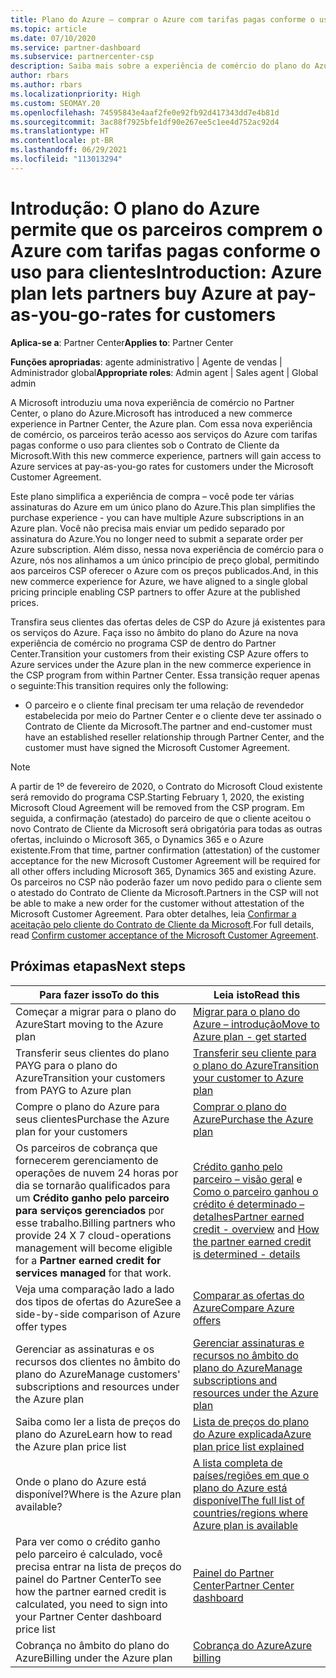 ```yaml
---
title: Plano do Azure – comprar o Azure com tarifas pagas conforme o uso
ms.topic: article
ms.date: 07/10/2020
ms.service: partner-dashboard
ms.subservice: partnercenter-csp
description: Saiba mais sobre a experiência de comércio do plano do Azure para comprar serviços do Azure com tarifas pagas conforme o uso para os clientes. Conheça também os novos requisitos de segurança.
author: rbars
ms.author: rbars
ms.localizationpriority: High
ms.custom: SEOMAY.20
ms.openlocfilehash: 74595843e4aaf2fe0e92fb92d417343dd7e4b81d
ms.sourcegitcommit: 3ac88f7925bfe1df90e267ee5c1ee4d752ac92d4
ms.translationtype: HT
ms.contentlocale: pt-BR
ms.lasthandoff: 06/29/2021
ms.locfileid: "113013294"
---
```

# <a name="introduction-azure-plan-lets-partners-buy-azure-at-pay-as-you-go-rates-for-customers"></a><span data-ttu-id="a8331-104">Introdução: O plano do Azure permite que os parceiros comprem o Azure com tarifas pagas conforme o uso para clientes</span><span class="sxs-lookup"><span data-stu-id="a8331-104">Introduction: Azure plan lets partners buy Azure at pay-as-you-go-rates for customers</span></span>

<span data-ttu-id="a8331-105">**Aplica-se a**: Partner Center</span><span class="sxs-lookup"><span data-stu-id="a8331-105">**Applies to**: Partner Center</span></span>

<span data-ttu-id="a8331-106">**Funções apropriadas**: agente administrativo | Agente de vendas | Administrador global</span><span class="sxs-lookup"><span data-stu-id="a8331-106">**Appropriate roles**: Admin agent | Sales agent | Global admin</span></span>

<span data-ttu-id="a8331-107">A Microsoft introduziu uma nova experiência de comércio no Partner Center, o plano do Azure.</span><span class="sxs-lookup"><span data-stu-id="a8331-107">Microsoft has introduced a new commerce experience in Partner Center, the Azure plan.</span></span>  <span data-ttu-id="a8331-108">Com essa nova experiência de comércio, os parceiros terão acesso aos serviços do Azure com tarifas pagas conforme o uso para clientes sob o Contrato de Cliente da Microsoft.</span><span class="sxs-lookup"><span data-stu-id="a8331-108">With this new commerce experience, partners will gain access to Azure services at pay-as-you-go rates for customers under the Microsoft Customer Agreement.</span></span>

<span data-ttu-id="a8331-109">Este plano simplifica a experiência de compra – você pode ter várias assinaturas do Azure em um único plano do Azure.</span><span class="sxs-lookup"><span data-stu-id="a8331-109">This plan simplifies the purchase experience - you can have multiple Azure subscriptions in an Azure plan.</span></span> <span data-ttu-id="a8331-110">Você não precisa mais enviar um pedido separado por assinatura do Azure.</span><span class="sxs-lookup"><span data-stu-id="a8331-110">You no longer need to submit a separate order per Azure subscription.</span></span> <span data-ttu-id="a8331-111">Além disso, nessa nova experiência de comércio para o Azure, nós nos alinhamos a um único princípio de preço global, permitindo aos parceiros CSP oferecer o Azure com os preços publicados.</span><span class="sxs-lookup"><span data-stu-id="a8331-111">And, in this new commerce experience for Azure, we have aligned to a single global pricing principle enabling CSP partners to offer Azure at the published prices.</span></span>

<span data-ttu-id="a8331-112">Transfira seus clientes das ofertas deles de CSP do Azure já existentes para os serviços do Azure. Faça isso no âmbito do plano do Azure na nova experiência de comércio no programa CSP de dentro do Partner Center.</span><span class="sxs-lookup"><span data-stu-id="a8331-112">Transition your customers from their existing CSP Azure offers to Azure services under the Azure plan in the new commerce experience in the CSP program from within Partner Center.</span></span> <span data-ttu-id="a8331-113">Essa transição requer apenas o seguinte:</span><span class="sxs-lookup"><span data-stu-id="a8331-113">This transition requires only the following:</span></span>

- <span data-ttu-id="a8331-114">O parceiro e o cliente final precisam ter uma relação de revendedor estabelecida por meio do Partner Center e o cliente deve ter assinado o Contrato de Cliente da Microsoft.</span><span class="sxs-lookup"><span data-stu-id="a8331-114">The partner and end-customer must have an established reseller relationship through Partner Center, and the customer must have signed the Microsoft Customer Agreement.</span></span>

>[!Note]
><span data-ttu-id="a8331-115">A partir de 1º de fevereiro de 2020, o Contrato do Microsoft Cloud existente será removido do programa CSP.</span><span class="sxs-lookup"><span data-stu-id="a8331-115">Starting February 1, 2020, the existing Microsoft Cloud Agreement will be removed from the CSP program.</span></span> <span data-ttu-id="a8331-116">Em seguida, a confirmação (atestado) do parceiro de que o cliente aceitou o novo Contrato de Cliente da Microsoft será obrigatória para todas as outras ofertas, incluindo o Microsoft 365, o Dynamics 365 e o Azure existente.</span><span class="sxs-lookup"><span data-stu-id="a8331-116">From that time, partner confirmation (attestation) of the customer acceptance for the new Microsoft Customer Agreement will be required for all other offers including Microsoft 365, Dynamics 365 and existing Azure.</span></span> <span data-ttu-id="a8331-117">Os parceiros no CSP não poderão fazer um novo pedido para o cliente sem o atestado do Contrato de Cliente da Microsoft.</span><span class="sxs-lookup"><span data-stu-id="a8331-117">Partners in the CSP will not be able to make a new order for the customer without attestation of the Microsoft Customer Agreement.</span></span> <span data-ttu-id="a8331-118">Para obter detalhes, leia [Confirmar a aceitação pelo cliente do Contrato de Cliente da Microsoft](confirm-customer-agreement.md).</span><span class="sxs-lookup"><span data-stu-id="a8331-118">For full details, read [Confirm customer acceptance of the Microsoft Customer Agreement](confirm-customer-agreement.md).</span></span>


## <a name="next-steps"></a><span data-ttu-id="a8331-119">Próximas etapas</span><span class="sxs-lookup"><span data-stu-id="a8331-119">Next steps</span></span>

|<span data-ttu-id="a8331-120">**Para fazer isso**</span><span class="sxs-lookup"><span data-stu-id="a8331-120">**To do this**</span></span>   |<span data-ttu-id="a8331-121">**Leia isto**</span><span class="sxs-lookup"><span data-stu-id="a8331-121">**Read this**</span></span>   |
|------------------|---------------------|
|<span data-ttu-id="a8331-122">Começar a migrar para o plano do Azure</span><span class="sxs-lookup"><span data-stu-id="a8331-122">Start moving to the Azure plan</span></span>|[<span data-ttu-id="a8331-123">Migrar para o plano do Azure – introdução</span><span class="sxs-lookup"><span data-stu-id="a8331-123">Move to Azure plan - get started</span></span>](azure-plan-get-started.md)
|<span data-ttu-id="a8331-124">Transferir seus clientes do plano PAYG para o plano do Azure</span><span class="sxs-lookup"><span data-stu-id="a8331-124">Transition your customers from PAYG to Azure plan</span></span>|[<span data-ttu-id="a8331-125">Transferir seu cliente para o plano do Azure</span><span class="sxs-lookup"><span data-stu-id="a8331-125">Transition your customer to Azure plan</span></span>](azure-plan-transition.md)|
|<span data-ttu-id="a8331-126">Compre o plano do Azure para seus clientes</span><span class="sxs-lookup"><span data-stu-id="a8331-126">Purchase the Azure plan for your customers</span></span>|[<span data-ttu-id="a8331-127">Comprar o plano do Azure</span><span class="sxs-lookup"><span data-stu-id="a8331-127">Purchase the Azure plan</span></span>](purchase-azure-plan.md)|
|<span data-ttu-id="a8331-128">Os parceiros de cobrança que fornecerem gerenciamento de operações de nuvem 24 horas por dia se tornarão qualificados para um **Crédito ganho pelo parceiro para serviços gerenciados** por esse trabalho.</span><span class="sxs-lookup"><span data-stu-id="a8331-128">Billing partners who provide 24 X 7 cloud-operations management will become eligible for a **Partner earned credit for services managed** for that work.</span></span>|<span data-ttu-id="a8331-129">[Crédito ganho pelo parceiro – visão geral](partner-earned-credit.md) e [Como o parceiro ganhou o crédito é determinado – detalhes](partner-earned-credit-explanation.md)</span><span class="sxs-lookup"><span data-stu-id="a8331-129">[Partner earned credit - overview](partner-earned-credit.md) and [How the partner earned credit is determined - details](partner-earned-credit-explanation.md)</span></span>|
|<span data-ttu-id="a8331-130">Veja uma comparação lado a lado dos tipos de ofertas do Azure</span><span class="sxs-lookup"><span data-stu-id="a8331-130">See a side-by-side comparison of Azure offer types</span></span>|[<span data-ttu-id="a8331-131">Comparar as ofertas do Azure</span><span class="sxs-lookup"><span data-stu-id="a8331-131">Compare Azure offers</span></span>](compare-azure-offers.md)|
|<span data-ttu-id="a8331-132">Gerenciar as assinaturas e os recursos dos clientes no âmbito do plano do Azure</span><span class="sxs-lookup"><span data-stu-id="a8331-132">Manage customers' subscriptions and resources under the Azure plan</span></span>|[<span data-ttu-id="a8331-133">Gerenciar assinaturas e recursos no âmbito do plano do Azure</span><span class="sxs-lookup"><span data-stu-id="a8331-133">Manage subscriptions and resources under the Azure plan</span></span>](azure-plan-manage.md)|
|<span data-ttu-id="a8331-134">Saiba como ler a lista de preços do plano do Azure</span><span class="sxs-lookup"><span data-stu-id="a8331-134">Learn how to read the Azure plan price list</span></span>   |[<span data-ttu-id="a8331-135">Lista de preços do plano do Azure explicada</span><span class="sxs-lookup"><span data-stu-id="a8331-135">Azure plan price list explained</span></span>](azure-plan-price-list.md)|
|<span data-ttu-id="a8331-136">Onde o plano do Azure está disponível?</span><span class="sxs-lookup"><span data-stu-id="a8331-136">Where is the Azure plan available?</span></span>|[<span data-ttu-id="a8331-137">A lista completa de países/regiões em que o plano do Azure está disponível</span><span class="sxs-lookup"><span data-stu-id="a8331-137">The full list of countries/regions where Azure plan is available</span></span>](https://query.prod.cms.rt.microsoft.com/cms/api/am/binary/RE3QN0x)
|<span data-ttu-id="a8331-138">Para ver como o crédito ganho pelo parceiro é calculado, você precisa entrar na lista de preços do painel do Partner Center</span><span class="sxs-lookup"><span data-stu-id="a8331-138">To see how the partner earned credit is calculated, you need to sign into your Partner Center dashboard price list</span></span>|[<span data-ttu-id="a8331-139">Painel do Partner Center</span><span class="sxs-lookup"><span data-stu-id="a8331-139">Partner Center dashboard</span></span>](https://partner.microsoft.com/dashboard/home)|
|<span data-ttu-id="a8331-140">Cobrança no âmbito do plano do Azure</span><span class="sxs-lookup"><span data-stu-id="a8331-140">Billing under the Azure plan</span></span>|[<span data-ttu-id="a8331-141">Cobrança do Azure</span><span class="sxs-lookup"><span data-stu-id="a8331-141">Azure billing</span></span>](azure-plan-billing.md)|
